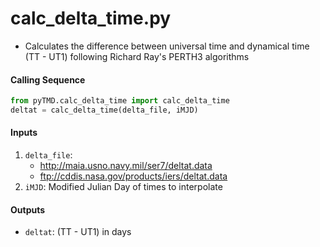 calc_delta_time.py
==================

 - Calculates the difference between universal time and dynamical time (TT - UT1) following Richard Ray's PERTH3 algorithms

#### Calling Sequence
```python
from pyTMD.calc_delta_time import calc_delta_time
deltat = calc_delta_time(delta_file, iMJD)
```

#### Inputs
 1. `delta_file`:  
    - http://maia.usno.navy.mil/ser7/deltat.data  
    - ftp://cddis.nasa.gov/products/iers/deltat.data  
 2. `iMJD`: Modified Julian Day of times to interpolate  

#### Outputs
 - `deltat`: (TT - UT1) in days
